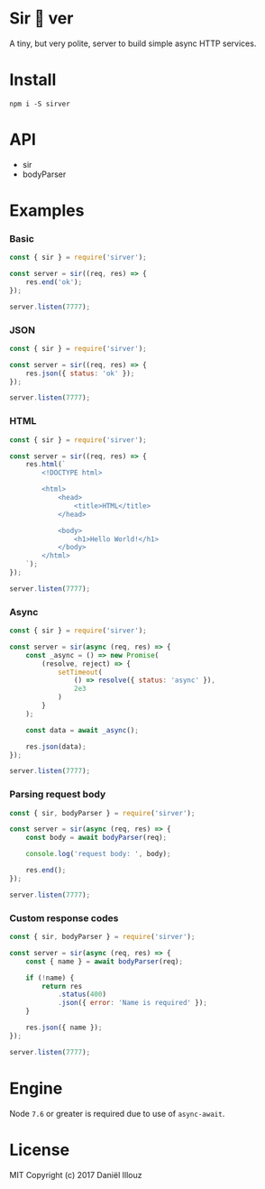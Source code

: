 # Sir 🎩 ver
A tiny, but very polite, server to build simple async HTTP services.

# Install
```
npm i -S sirver
```

# API
- sir
- bodyParser

# Examples

### Basic
```js
const { sir } = require('sirver');

const server = sir((req, res) => {
	res.end('ok');
});

server.listen(7777);
```

### JSON
```js
const { sir } = require('sirver');

const server = sir((req, res) => {
	res.json({ status: 'ok' });
});

server.listen(7777);
```

### HTML
```js
const { sir } = require('sirver');

const server = sir((req, res) => {
	res.html(`
		<!DOCTYPE html>

		<html>
			<head>
				<title>HTML</title>
			</head>

			<body>
				<h1>Hello World!</h1>
			</body>
		</html>
	`);
});

server.listen(7777);
```

### Async
```js
const { sir } = require('sirver');

const server = sir(async (req, res) => {
	const _async = () => new Promise(
		(resolve, reject) => {
			setTimeout(
				() => resolve({ status: 'async' }),
				2e3
			)
		}
	);

	const data = await _async();

	res.json(data);
});

server.listen(7777);
```

### Parsing request body
```js
const { sir, bodyParser } = require('sirver');

const server = sir(async (req, res) => {
	const body = await bodyParser(req);

	console.log('request body: ', body);

	res.end();
});

server.listen(7777);
```

### Custom response codes
```js
const { sir, bodyParser } = require('sirver');

const server = sir(async (req, res) => {
	const { name } = await bodyParser(req);

	if (!name) {
		return res
			.status(400)
			.json({ error: 'Name is required' });
	}

	res.json({ name });
});

server.listen(7777);
```

# Engine
Node `7.6` or greater is required due to use of `async-await`.

# License
MIT Copyright (c) 2017 Daniël Illouz
